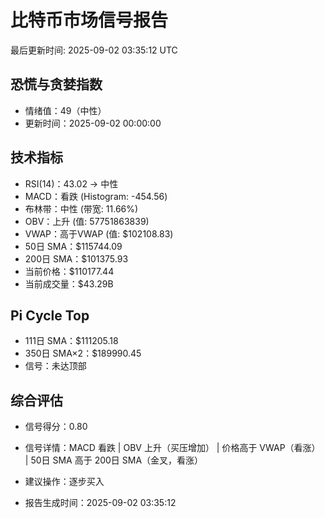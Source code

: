# 比特币市场信号报告

最后更新时间: 2025-09-02 03:35:12 UTC

## 恐慌与贪婪指数
- 情绪值：49（中性）
- 更新时间：2025-09-02 00:00:00

## 技术指标
- RSI(14)：43.02 → 中性
- MACD：看跌 (Histogram: -454.56)
- 布林带：中性 (带宽: 11.66%)
- OBV：上升 (值: 57751863839)
- VWAP：高于VWAP (值: $102108.83)
- 50日 SMA：$115744.09
- 200日 SMA：$101375.93
- 当前价格：$110177.44
- 当前成交量：$43.29B

## Pi Cycle Top
- 111日 SMA：$111205.18
- 350日 SMA×2：$189990.45
- 信号：未达顶部

## 综合评估
- 信号得分：0.80
- 信号详情：MACD 看跌 | OBV 上升（买压增加） | 价格高于 VWAP（看涨） | 50日 SMA 高于 200日 SMA（金叉，看涨）
- 建议操作：逐步买入

- 报告生成时间：2025-09-02 03:35:12